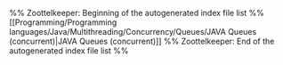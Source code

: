 %% Zoottelkeeper: Beginning of the autogenerated index file list  %%
 [[Programming/Programming languages/Java/Multithreading/Concurrency/Queues/JAVA Queues (concurrent)|JAVA Queues (concurrent)]]
%% Zoottelkeeper: End of the autogenerated index file list  %%
